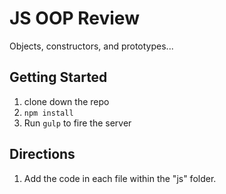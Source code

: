 # JS OOP Review

Objects, constructors, and prototypes...

## Getting Started

1. clone down the repo
1. `npm install`
1. Run `gulp` to fire the server

## Directions

1. Add the code in each file within the "js" folder.
